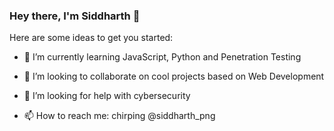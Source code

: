 ### Hey there, I'm Siddharth 👋


Here are some ideas to get you started:

- 🌱 I’m currently learning JavaScript, Python and Penetration Testing

- 👯 I’m looking to collaborate on cool projects based on Web Development

- 🤔 I’m looking for help with cybersecurity

- 📫 How to reach me: chirping @siddharth_png


